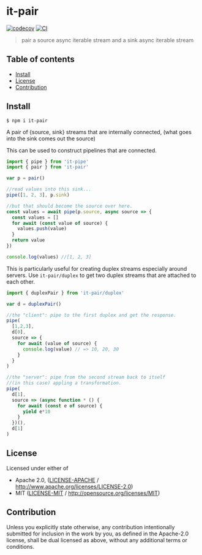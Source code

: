# it-pair <!-- omit in toc -->

[![codecov](https://img.shields.io/codecov/c/github/alanshaw/it-pair.svg?style=flat-square)](https://codecov.io/gh/alanshaw/it-pair)
[![CI](https://img.shields.io/github/workflow/status/alanshaw/it-pair/test%20&%20maybe%20release/master?style=flat-square)](https://github.com/alanshaw/it-pair/actions/workflows/js-test-and-release.yml)

> pair a source async iterable stream and a sink async iterable stream

## Table of contents <!-- omit in toc -->

- [Install](#install)
- [License](#license)
- [Contribution](#contribution)

## Install

```console
$ npm i it-pair
```

A pair of {source, sink} streams that are internally connected,
(what goes into the sink comes out the source)

This can be used to construct pipelines that are connected.

```js
import { pipe } from 'it-pipe'
import { pair } from 'it-pair'

var p = pair()

//read values into this sink...
pipe([1, 2, 3], p.sink)

//but that should become the source over here.
const values = await pipe(p.source, async source => {
  const values = []
  for await (const value of source) {
    values.push(value)
  }
  return value
})

console.log(values) //[1, 2, 3]
```

This is particularly useful for creating duplex streams especially
around servers. Use `it-pair/duplex` to get two duplex streams
that are attached to each other.

```js
import { duplexPair } from 'it-pair/duplex'

var d = duplexPair()

//the "client": pipe to the first duplex and get the response.
pipe(
  [1,2,3],
  d[0],
  source => {
    for await (value of source) {
      console.log(value) // => 10, 20, 30
    }
  }
)

//the "server": pipe from the second stream back to itself
//(in this case) appling a transformation.
pipe(
  d[1],
  source => (async function * () {
    for await (const e of source) {
      yield e*10
    }
  })(),
  d[1]
)
```

## License

Licensed under either of

- Apache 2.0, ([LICENSE-APACHE](LICENSE-APACHE) / <http://www.apache.org/licenses/LICENSE-2.0>)
- MIT ([LICENSE-MIT](LICENSE-MIT) / <http://opensource.org/licenses/MIT>)

## Contribution

Unless you explicitly state otherwise, any contribution intentionally submitted for inclusion in the work by you, as defined in the Apache-2.0 license, shall be dual licensed as above, without any additional terms or conditions.
